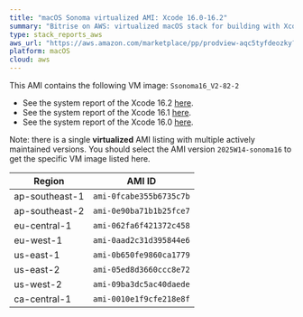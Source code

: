 ```yaml
---
title: "macOS Sonoma virtualized AMI: Xcode 16.0-16.2"
summary: "Bitrise on AWS: virtualized macOS stack for building with Xcode"
type: stack_reports_aws
aws_url: "https://aws.amazon.com/marketplace/pp/prodview-aqc5tyfdeozky?sr=0-4&ref_=beagle&applicationId=AWSMPContessa"
platform: macOS
cloud: aws
---
```


This AMI contains the following VM image: `Ssonoma16_V2-82-2`

- See the system report of the Xcode 16.2 [here](../osx-xcode-16.2.x.md).
- See the system report of the Xcode 16.1 [here](../osx-xcode-16.1.x.md).
- See the system report of the Xcode 16.0 [here](../osx-xcode-16.0.x.md).

Note: there is a single **virtualized** AMI listing with multiple actively maintained versions. You should select the AMI version `2025W14-sonoma16` to get the specific VM image listed here.

| Region         | AMI ID                  |
| ---------------| ----------------------- |
| ap-southeast-1 | `ami-0fcabe355b6735c7b` |
| ap-southeast-2 | `ami-0e90ba71b1b25fce7` |
| eu-central-1   | `ami-062fa6f421372c458` |
| eu-west-1      | `ami-0aad2c31d395844e6` |
| us-east-1      | `ami-0b650fe9860ca1779` |
| us-east-2      | `ami-05ed8d3660ccc8e72` |
| us-west-2      | `ami-09ba3dc5ac40daede` |
| ca-central-1   | `ami-0010e1f9cfe218e8f` |
